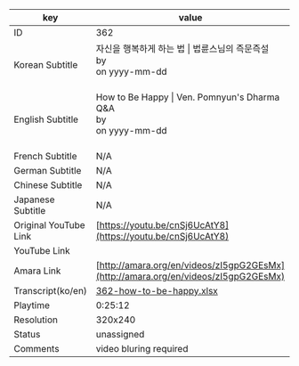 |  key  |  value  |
|-------|---------|
| ID            | 362 |
| Korean Subtitle | 자신을 행복하게 하는 법 \| 법륜스님의 즉문즉설<br>by <br>on yyyy-mm-dd<br><br>|
| English Subtitle | How to Be Happy \| Ven. Pomnyun's Dharma Q&A<br>by <br>on yyyy-mm-dd<br><br>|
| French Subtitle | N/A |
| German Subtitle | N/A |
| Chinese Subtitle | N/A |
| Japanese Subtitle | N/A |
| Original YouTube Link  | [https://youtu.be/cnSj6UcAtY8](https://youtu.be/cnSj6UcAtY8) |
| YouTube Link  |  |
| Amara Link    | [http://amara.org/en/videos/zI5gpG2GEsMx](http://amara.org/en/videos/zI5gpG2GEsMx) |
| Transcript(ko/en) | [362-how-to-be-happy.xlsx](https://github.com/jungtosociety/dharma-qna/raw/master/sub/362/362-how-to-be-happy.xlsx) |
| Playtime | 0:25:12 |
| Resolution | 320x240|
| Status | unassigned |
| Comments | video bluring required |
